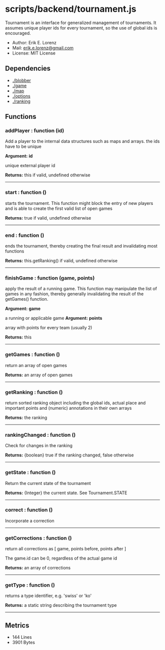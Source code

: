 # scripts/backend/tournament.js


Tournament is an interface for generalized management of tournaments. It
assumes unique player ids for every tournament, so the use of global ids is
encouraged.
* Author: Erik E. Lorenz 
* Mail: <erik.e.lorenz@gmail.com>
* License: MIT License


## Dependencies

* <a href="./blobber.html">./blobber</a>
* <a href="./game.html">./game</a>
* <a href="./map.html">./map</a>
* <a href="./options.html">./options</a>
* <a href="./ranking.html">./ranking</a>

## Functions

###       addPlayer : function (id)
Add a player to the internal data structures such as maps and arrays.
the ids have to be unique

**Argument:** **id**

unique external player id

**Returns:** this if valid, undefined otherwise

---


###       start : function ()
starts the tournament. This function might block the entry of new
players and is able to create the first valid list of open games


**Returns:** true if valid, undefined otherwise

---


###       end : function ()
ends the tournament, thereby creating the final result and invalidating
most functions


**Returns:** this.getRanking() if valid, undefined otherwise

---


###       finishGame : function (game, points)
apply the result of a running game. This function may manipulate the
list of games in any fashion, thereby generally invalidating the result
of the getGames() function.

**Argument:** **game**

a running or applicable game
**Argument:** **points**

array with points for every team (usually 2)

**Returns:** this

---


###       getGames : function ()
return an array of open games


**Returns:** an array of open games

---


###       getRanking : function ()
return sorted ranking object including the global ids, actual place and
important points and (numeric) annotations in their own arrays


**Returns:** the ranking

---


###       rankingChanged : function ()
Check for changes in the ranking


**Returns:** {boolean} true if the ranking changed, false otherwise

---


###       getState : function ()
Return the current state of the tournament


**Returns:** {Integer} the current state. See Tournament.STATE

---


###       correct : function ()
Incorporate a correction

---


###       getCorrections : function ()
return all corrections as [ game, points before, points after ]

The game.id can be 0, regardless of the actual game id


**Returns:** an array of corrections

---


###       getType : function ()
returns a type identifier, e.g. 'swiss' or 'ko'


**Returns:** a static string describing the tournament type

---

## Metrics

* 144 Lines
* 3901 Bytes

